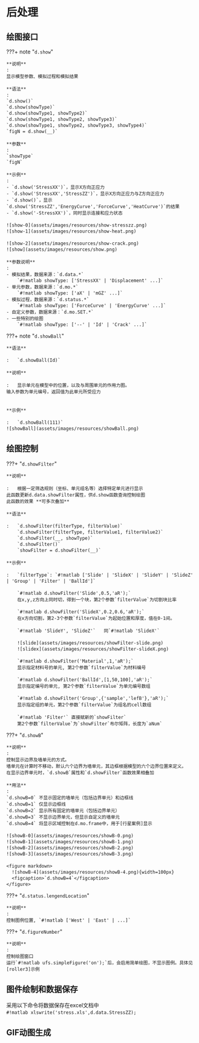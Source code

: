 # 后处理

## 绘图接口

???+ note "`d.show`"

    **说明**
    :   
    显示模型参数、模拟过程和模拟结果

    **语法**
    :   
    `d.show()`  
    `d.show(showType)`  
    `d.show(showType1, showType2)`  
    `d.show(showType1, showType2, showType3)`  
    `d.show(showType1, showType2, showType3, showType4)`  
    `figN = d.show(__)`

    **参数**        
    :   
    `showType`  
    `figN`

    **示例**
    :   
    - `d.show('StressXX')`，显示X方向正应力
    - `d.show('StressXX','StressZZ')`，显示X方向正应力与Z方向正应力
    - `d.show()`，显示`d.show('StressZZ','EnergyCurve','ForceCurve','HeatCurve')`的结果
    - `d.show('-StressXX')`，同时显示连接和应力状态

    ![show-0](assets/images/resources/show-stresszz.png)
    ![show-1](assets/images/resources/show-heat.png)

    ![show-2](assets/images/resources/show-crack.png)
    ![show](assets/images/resources/show.png)

    **参数说明**
    :   
    - 模拟结果，数据来源：`d.data.*`  
        `#!matlab showType: ['StressXX' | 'Displacement' ...]`
    - 单元参数，数据来源：`d.mo.*`  
        `#!matlab showType: ['aX' | 'mGZ' ...]`
    - 模拟过程，数据来源：`d.status.*`  
        `#!matlab showType: ['ForceCurve' | 'EnergyCurve' ...]`
    - 自定义参数，数据来源：`d.mo.SET.*`     
    - 一些特别的绘图  
        `#!matlab showType: ['--' | 'Id' | 'Crack' ...]`


???+ note "`d.showBall`"

    **语法**

    :   `d.showBall(Id)`  

    **说明**

    :   显示单元在模型中的位置，以及与周围单元的作用力图。  
    输入参数为单元编号，返回值为此单元所受应力


    **示例**

    :   `d.showBall(111)`     
    ![showBall](assets/images/resources/showBall.png)    
## 绘图控制

???+ "`d.showFilter`"

    **说明**

    :   根据一定筛选规则（坐标、单元组名等）选择特定单元进行显示  
    此函数更新d.data.showFilter属性，供d.show函数查询控制绘图  
    此函数的效果 **可多次叠加**
    
    **语法**

    :   `d.showFilter(filterType, filterValue)`  
        `d.showFilter(filterType, filterValue1, filterValue2)`  
        `d.showFilter(__, showType)`  
        `d.showFilter()`  
        `showFilter = d.showFilter(__)`

    **示例**
    
    :   `filterType`: `#!matlab ['Slide' | 'SlideX' | 'SlideY' | 'SlideZ' | 'Group' | 'Filter' | 'BallId']`  			
	
        `#!matlab d.showFilter('Slide',0.5,'aR');`
        在x,y,z方向上同时切，得到一个块，第2个参数`filterValue`为切割块比率

        `#!matlab d.showFilter('SlideX',0.2,0.6,'aR');`
        在x方向切割，第2-3个参数`filterValue`为起始位置和厚度，值在0-1间。
        
        `#!matlab 'SlideY', 'SlideZ'`   同`#!matlab 'SlideX'`		

        ![slide](assets/images/resources/showFilter-slide.png)
        ![slidex](assets/images/resources/showFilter-slideX.png)

        `#!matlab d.showFilter('Material',1,'aR');`
        显示指定材料号的单元, 第2个参数`filterValue`为材料编号

        `#!matlab d.showFilter('BallId',[1,50,100],'aR');`
        显示指定编号的单元, 第2个参数`filterValue`为单元编号数组	
      	
        `#!matlab d.showFilter('Group',{'sample','lefB'},'aR');`
        显示指定组的单元，第2个参数`filterValue`为组名的cell数组	

        `#!matlab 'Filter'` 直接赋新的`showFilter`
        第2个参数`filterValue`为`showFilter`布尔矩阵，长度为`aNum`


???+ "`d.showB`"

    **说明**
    :   
    控制显示边界及墙单元的方式。  
    墙单元在计算时不移动，默认六个边界为墙单元，其边框根据模型的六个边界位置来定义。  
    在显示边界单元时，`d.showB`属性和`d.showFilter`函数效果相叠加	

    **用法**
    :   
    `d.showB=0` 不显示固定的墙单元（包括边界单元）和边框线  
    `d.showB=1` 仅显示边框线  
    `d.showB=2` 显示所有固定的墙单元（包括边界单元）  
    `d.showB=3` 不显示边界单元，但显示自定义的墙单元  
    `d.showB=4` 将显示区域控制在d.mo.frame中，用于[行星案例]显示

    ![showB-0](assets/images/resources/showB-0.png)
    ![showB-1](assets/images/resources/showB-1.png)
    ![showB-2](assets/images/resources/showB-2.png)
    ![showB-3](assets/images/resources/showB-3.png)
    
    <figure markdown>
      ![showB-4](assets/images/resources/showB-4.png){width=100px}
      <figcaption>`d.showB=4`</figcaption>
    </figure>

???+ "`d.status.lengendLocation`"

    **说明**
    :   
    控制图例位置, `#!matlab ['West' | 'East' | ...]`

???+ "`d.figureNumber`"

    **说明**
    :   
    控制绘图窗口  
    运行`#!matlab ufs.simpleFigure('on');`后，会启用简单绘图，不显示图例。具体见[roller3]示例


## 图件绘制和数据保存

采用以下命令将数据保存在excel文档中  
`#!matlab xlswrite('stress.xls',d.data.StressZZ);`		

## GIF动图生成
